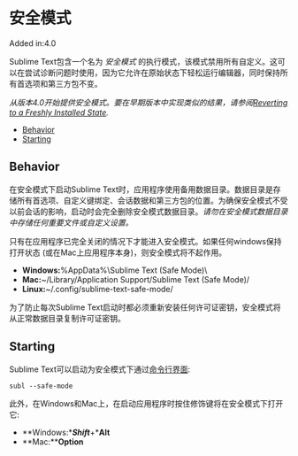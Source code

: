 # 安全模式

Added in:4.0

Sublime Text包含一个名为 *安全模式* 的执行模式，该模式禁用所有自定义。这可以在尝试诊断问题时使用，因为它允许在原始状态下轻松运行编辑器，同时保持所有首选项和第三方包不变。



*从版本4.0开始提供安全模式。要在早期版本中实现类似的结果，请参阅[Reverting to a Freshly Installed State](revert).*

*   [Behavior](safe_mode#behavior)
*   [Starting](safe_mode#starting)

## Behavior

在安全模式下启动Sublime Text时，应用程序使用备用数据目录。数据目录是存储所有首选项、自定义键绑定、会话数据和第三方包的位置。为确保安全模式不受以前会话的影响，启动时会完全删除安全模式数据目录。*请勿在安全模式数据目录中存储任何重要文件或自定义设置。*

只有在应用程序已完全关闭的情况下才能进入安全模式。如果任何windows保持打开状态 (或在Mac上应用程序本身)，则安全模式将不起作用。

*   **Windows:**%AppData%\\Sublime Text (Safe Mode)\\
*   **Mac:**~/Library/Application Support/Sublime Text (Safe Mode)/
*   **Linux:**~/.config/sublime-text-safe-mode/

为了防止每次Sublime Text启动时都必须重新安装任何许可证密钥，安全模式将从正常数据目录复制许可证密钥。

## Starting

Sublime Text可以启动为安全模式下通过[命令行界面](command_line):

~~~
subl --safe-mode

~~~

此外，在Windows和Mac上，在启动应用程序时按住修饰键将在安全模式下打开它:

*   **Windows:****Shift***+***Alt**
*   **Mac:****Option**